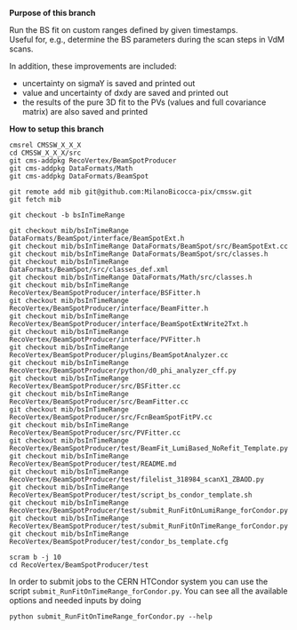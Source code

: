 **Purpose of this branch**

Run the BS fit on custom ranges defined by given timestamps.  
Useful for, e.g., determine the BS parameters during the scan steps in VdM scans.  

In addition, these improvements are included:
- uncertainty on sigmaY is saved and printed out
- value and uncertainty of dxdy are saved and printed out 
- the results of the pure 3D fit to the PVs (values and full covariance matrix) are also saved and printed





**How to setup this branch**  

```
cmsrel CMSSW_X_X_X  
cd CMSSW_X_X_X/src
git cms-addpkg RecoVertex/BeamSpotProducer
git cms-addpkg DataFormats/Math
git cms-addpkg DataFormats/BeamSpot

git remote add mib git@github.com:MilanoBicocca-pix/cmssw.git
git fetch mib

git checkout -b bsInTimeRange

git checkout mib/bsInTimeRange DataFormats/BeamSpot/interface/BeamSpotExt.h
git checkout mib/bsInTimeRange DataFormats/BeamSpot/src/BeamSpotExt.cc
git checkout mib/bsInTimeRange DataFormats/BeamSpot/src/classes.h
git checkout mib/bsInTimeRange DataFormats/BeamSpot/src/classes_def.xml
git checkout mib/bsInTimeRange DataFormats/Math/src/classes.h
git checkout mib/bsInTimeRange RecoVertex/BeamSpotProducer/interface/BSFitter.h
git checkout mib/bsInTimeRange RecoVertex/BeamSpotProducer/interface/BeamFitter.h
git checkout mib/bsInTimeRange RecoVertex/BeamSpotProducer/interface/BeamSpotExtWrite2Txt.h
git checkout mib/bsInTimeRange RecoVertex/BeamSpotProducer/interface/PVFitter.h
git checkout mib/bsInTimeRange RecoVertex/BeamSpotProducer/plugins/BeamSpotAnalyzer.cc
git checkout mib/bsInTimeRange RecoVertex/BeamSpotProducer/python/d0_phi_analyzer_cff.py
git checkout mib/bsInTimeRange RecoVertex/BeamSpotProducer/src/BSFitter.cc
git checkout mib/bsInTimeRange RecoVertex/BeamSpotProducer/src/BeamFitter.cc
git checkout mib/bsInTimeRange RecoVertex/BeamSpotProducer/src/FcnBeamSpotFitPV.cc
git checkout mib/bsInTimeRange RecoVertex/BeamSpotProducer/src/PVFitter.cc
git checkout mib/bsInTimeRange RecoVertex/BeamSpotProducer/test/BeamFit_LumiBased_NoRefit_Template.py
git checkout mib/bsInTimeRange RecoVertex/BeamSpotProducer/test/README.md
git checkout mib/bsInTimeRange RecoVertex/BeamSpotProducer/test/filelist_318984_scanX1_ZBAOD.py
git checkout mib/bsInTimeRange RecoVertex/BeamSpotProducer/test/script_bs_condor_template.sh
git checkout mib/bsInTimeRange RecoVertex/BeamSpotProducer/test/submit_RunFitOnLumiRange_forCondor.py
git checkout mib/bsInTimeRange RecoVertex/BeamSpotProducer/test/submit_RunFitOnTimeRange_forCondor.py
git checkout mib/bsInTimeRange RecoVertex/BeamSpotProducer/test/condor_bs_template.cfg

scram b -j 10  
cd RecoVertex/BeamSpotProducer/test  
```

In order to submit jobs to the CERN HTCondor system you can use the script `submit_RunFitOnTimeRange_forCondor.py`.
You can see all the available options and needed inputs by doing 
```
python submit_RunFitOnTimeRange_forCondor.py --help
```






